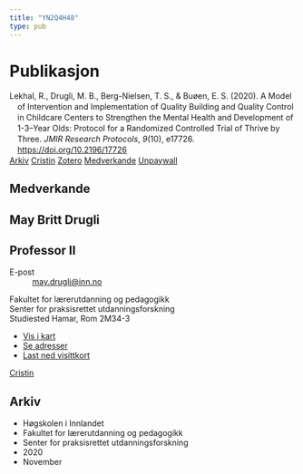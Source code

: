 ```yaml
---
title: "YN2Q4H48"
type: pub
---
```

<h1>Publikasjon</h1>
<article id="csl-bib-container-YN2Q4H48" class="csl-bib-container">
  <div class="csl-bib-body" style="line-height: 1.35; padding-left: 1em; text-indent:-1em;">
  <div class="csl-entry">Lekhal, R., Drugli, M. B., Berg-Nielsen, T. S., &amp; Bu&#xF8;en, E. S. (2020). A Model of Intervention and Implementation of Quality Building and Quality Control in Childcare Centers to Strengthen the Mental Health and Development of 1-3&#x2013;Year Olds: Protocol for a Randomized Controlled Trial of Thrive by Three. <i>JMIR Research Protocols</i>, <i>9</i>(10), e17726. <a href="https://doi.org/10.2196/17726">https://doi.org/10.2196/17726</a></div>
</div>
  <div class="csl-bib-buttons">
    <a href="#taxonomy-article-YN2Q4H48" class="csl-bib-button">Arkiv</a>
    <a href alt="Cristin URL" class="csl-bib-button">Cristin</a>
    <a href alt="Zotero URL" class="csl-bib-button">Zotero</a>
    <a href="#contributors-article-YN2Q4H48" class="csl-bib-button">Medverkande</a>
    <a href="https://jmir.org/api/download?alt_name=resprot_v9i10e17726_app1.pdf&amp;filename=5b86e1ca8e53b0ce5e34fb34b26c43d3.pdf" class="csl-bib-button">Unpaywall</a>
  </div>
  <div id="csl-bib-meta-container-YN2Q4H48"></div>
</article>
<div id="csl-bib-meta-YN2Q4H48" class="csl-bib-meta">
  <article id="contributors-article-YN2Q4H48" class="contributors-article">
    <h1>Medverkande</h1>
    <div class="personas">
<div class="vrtx-hinn-person-card">
<div class="photo">
<i class="lar la-user-circle missing-person"></i>
</div>
<div class="info">
<hgroup><h1>May Britt Drugli</h1>
<h2>Professor II</h2>
</hgroup><dl>
<dt>E-post</dt>
<dd>
<a href="mailto:may.drugli@inn.no">may.drugli@inn.no</a>
</dd>
</dl>
<p>
Fakultet for lærerutdanning og pedagogikk<br>
Senter for praksisrettet utdanningsforskning<br>
Studiested Hamar,
Rom 2M34-3
</p>
<ul class="vrtx-hinn-links">
<li><a href="https://www.google.com/maps?q=60.79582,11.07304">Vis i kart</a></li>
<li><a href="https://www.inn.no/finn-en-ansatt/may-drugli.html#vrtx-hinn-addresses">Se adresser</a></li>
<li><a href="https://www.inn.no/finn-en-ansatt/may-drugli.html?vrtx=vcf">Last ned visittkort</a></li>
</ul>
</div>
</div>
<a href="https://app.cristin.no/persons/show.jsf?id=29493" alt="Cristin URL" class="personas-cristin">Cristin</a>
</div>
  </article>
  <article id="taxonomy-article-YN2Q4H48" class="taxonomy-article">
    <h1>Arkiv</h1>
    <ul>
      <li>Høgskolen i Innlandet</li>
      <li>Fakultet for lærerutdanning og pedagogikk</li>
      <li>Senter for praksisrettet utdanningsforskning</li>
      <li>2020</li>
      <li>November</li>
    </ul>
  </article>
</div>
